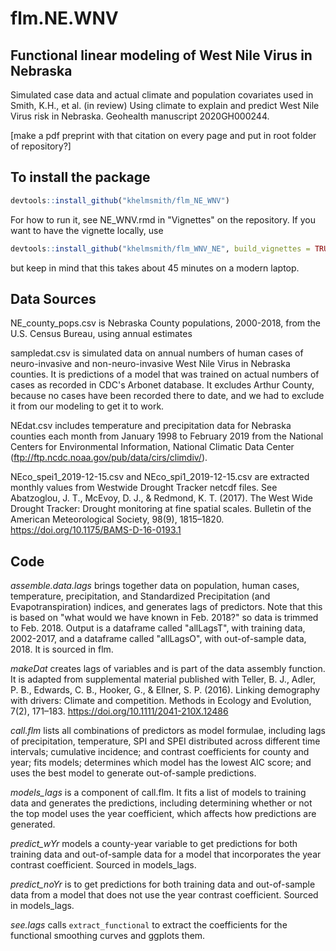 # flm.NE.WNV

## Functional linear modeling of West Nile Virus in Nebraska

Simulated case data and actual climate and population covariates used in 
Smith, K.H., et al. (in review) Using climate to explain and predict West Nile Virus risk in Nebraska.
Geohealth manuscript 2020GH000244.

[make a pdf preprint with that citation on every page and put in root folder of repository?]

## To install the package

```r
devtools::install_github("khelmsmith/flm_NE_WNV")
```

For how to run it, see NE_WNV.rmd in "Vignettes" on the repository. If you want
to have the vignette locally, use 

```r
devtools::install_github("khelmsmith/flm_WNV_NE", build_vignettes = TRUE)
```

but keep in mind that this takes about 45 minutes on a modern laptop.

## Data Sources

NE_county_pops.csv is Nebraska County populations, 2000-2018, from the U.S. Census Bureau, using annual estimates

sampledat.csv is simulated data on annual numbers of human cases of neuro-invasive and non-neuro-invasive West Nile Virus in Nebraska counties. It is predictions of a model that was trained on actual numbers of cases as recorded in CDC's Arbonet database. It excludes Arthur County, because no cases have been recorded there to date, and we had to exclude it from our modeling to get it to work. 

NEdat.csv includes temperature and precipitation data for Nebraska counties each month from January 1998 to February 2019 from the National Centers for Environmental Information, National Climatic Data Center (ftp://ftp.ncdc.noaa.gov/pub/data/cirs/climdiv/).

NEco_spei1_2019-12-15.csv and NEco_spi1_2019-12-15.csv are extracted monthly values from Westwide Drought Tracker netcdf files. See Abatzoglou, J. T., McEvoy, D. J., & Redmond, K. T. (2017). The West Wide Drought Tracker: Drought monitoring at fine spatial scales. Bulletin of the American Meteorological Society, 98(9), 1815–1820. https://doi.org/10.1175/BAMS-D-16-0193.1

## Code

*assemble.data.lags* brings together data on population, human cases, temperature, precipitation, and Standardized Precipitation (and Evapotranspiration) indices, and generates lags of predictors. Note that this is based on "what would we have known in Feb. 2018?" so data is trimmed to Feb. 2018. Output is a dataframe called "allLagsT", with training data, 2002-2017, and a dataframe called "allLagsO", with out-of-sample data, 2018. It is sourced in flm. 

*makeDat* creates lags of variables and is part of the data assembly function. It is adapted from supplemental material published with Teller, B. J., Adler, P. B., Edwards, C. B., Hooker, G., & Ellner, S. P. (2016). Linking demography with drivers: Climate and competition. Methods in Ecology and Evolution, 7(2), 171–183. https://doi.org/10.1111/2041-210X.12486

*call.flm* lists all combinations of predictors as model formulae, including lags of precipitation, temperature, SPI and SPEI distributed across different time intervals; cumulative incidence; and contrast coefficients for county and year; fits models; determines which model has the lowest AIC score; and uses the best model to generate out-of-sample predictions.  

*models_lags* is a component of call.flm. It fits a list of models to training data and generates the predictions, including determining whether or not the top model uses the year coefficient, which affects how predictions are generated.

*predict_wYr* models a county-year variable to get predictions for both training data and out-of-sample data for a model that incorporates the year contrast coefficient. Sourced in models_lags. 

*predict_noYr* is to get predictions for both training data and out-of-sample data from a model that does not use the year contrast coefficient. Sourced in models_lags. 

*see.lags* calls `extract_functional` to extract the coefficients for the functional smoothing curves and ggplots them. 
